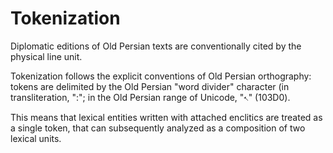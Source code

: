 
# Tokenization #

Diplomatic editions of Old Persian texts are conventionally cited by the physical line unit.  



Tokenization follows the explicit conventions of Old Persian
orthography: tokens are delimited by the Old Persian "word divider" character
(in transliteration, ":";  in the Old Persian range of Unicode, "𐏐"
(103D0).

This means that lexical entities written with attached enclitics
are treated as a single token, that can subsequently analyzed as
a composition of two lexical units.


